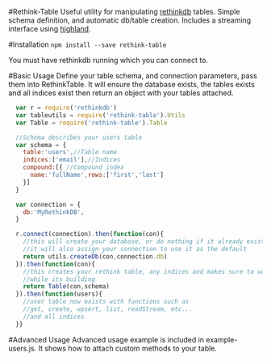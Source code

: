 #Rethink-Table
Useful utility for manipulating [rethinkdb](https://www.rethinkdb.com) tables. Simple schema definition, and automatic
db/table creation. Includes a streaming interface using [highland](https://highlandjs.org).

#Installation
`npm install --save rethink-table`

You must have rethinkdb running which you can connect to.

#Basic Usage
Define your table schema, and connection parameters, pass them into RethinkTable. It will
ensure the database exists, the tables exists and all indices exist then return an object
with your tables attached. 

```js
  var r = require('rethinkdb')
  var tableutils = require('rethink-table').Utils
  var Table = require('rethink-table').Table

  //Schema describes your users table
  var schema = {
    table:'users',//Table name
    indices:['email'],//Indices 
    compound:[{ //Compound index
      name:'fullName',rows:['first','last']
    }]
  }

  var connection = {
    db:'MyRethinkDB',
  }

  r.connect(connection).then(function(con){
    //this will create your database, or do nothing if it already exists
    //it will also assign your connection to use it as the default
    return utils.createDb(con,connection.db)
  }).then(function(con){
    //this creates your rethink table, any indices and makes sure to wait
    //while its building
    return Table(con,schema)
  }).then(function(users){
    //user table now exists with functions such as
    //get, create, upsert, list, readStream, etc... 
    //and all indices
  }}

```

#Advanced Usage
Advanced usage example is included in example-users.js. It shows how to
attach custom methods to your table.



